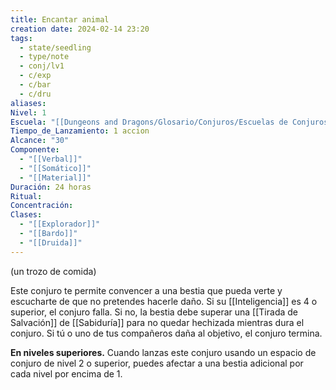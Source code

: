 ```yaml
---
title: Encantar animal
creation date: 2024-02-14 23:20
tags:
  - state/seedling
  - type/note
  - conj/lv1
  - c/exp
  - c/bar
  - c/dru
aliases: 
Nivel: 1
Escuela: "[[Dungeons and Dragons/Glosario/Conjuros/Escuelas de Conjuros/Encantamiento]]"
Tiempo_de_Lanzamiento: 1 accion
Alcance: "30"
Componente:
  - "[[Verbal]]"
  - "[[Somático]]"
  - "[[Material]]"
Duración: 24 horas
Ritual: 
Concentración: 
Clases:
  - "[[Explorador]]"
  - "[[Bardo]]"
  - "[[Druida]]"
---
```

(un trozo de comida)

Este conjuro te permite convencer a una bestia que pueda verte y escucharte de que no pretendes hacerle daño. Si su [[Inteligencia]] es 4 o superior, el conjuro falla. Si no, la bestia debe superar una [[Tirada de Salvación]] de [[Sabiduría]] para no quedar hechizada mientras dura el conjuro. Si tú o uno de tus compañeros daña al objetivo, el conjuro termina.

**En niveles superiores.** Cuando lanzas este conjuro usando un espacio de conjuro de nivel 2 o superior, puedes afectar a una bestia adicional por cada nivel por encima de 1.
